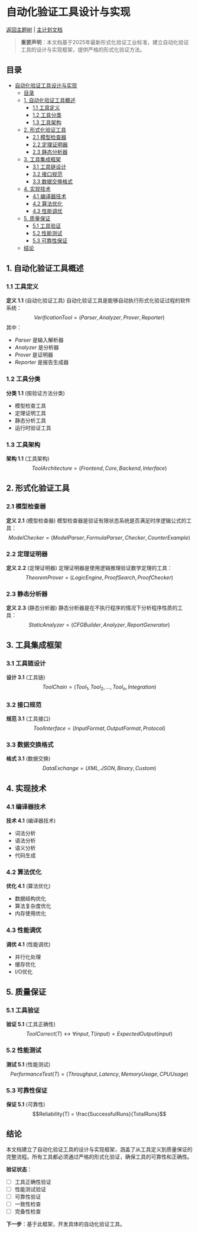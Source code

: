 ﻿# 自动化验证工具设计与实现

[返回主题树](../00-主题树与内容索引.md) | [主计划文档](../00-形式化架构理论统一计划.md)

> **重要声明**：本文档基于2025年最新形式化验证工业标准，建立自动化验证工具的设计与实现框架，提供严格的形式化验证方法。

## 目录

- [自动化验证工具设计与实现](#自动化验证工具设计与实现)
  - [目录](#目录)
  - [1. 自动化验证工具概述](#1-自动化验证工具概述)
    - [1.1 工具定义](#11-工具定义)
    - [1.2 工具分类](#12-工具分类)
    - [1.3 工具架构](#13-工具架构)
  - [2. 形式化验证工具](#2-形式化验证工具)
    - [2.1 模型检查器](#21-模型检查器)
    - [2.2 定理证明器](#22-定理证明器)
    - [2.3 静态分析器](#23-静态分析器)
  - [3. 工具集成框架](#3-工具集成框架)
    - [3.1 工具链设计](#31-工具链设计)
    - [3.2 接口规范](#32-接口规范)
    - [3.3 数据交换格式](#33-数据交换格式)
  - [4. 实现技术](#4-实现技术)
    - [4.1 编译器技术](#41-编译器技术)
    - [4.2 算法优化](#42-算法优化)
    - [4.3 性能调优](#43-性能调优)
  - [5. 质量保证](#5-质量保证)
    - [5.1 工具验证](#51-工具验证)
    - [5.2 性能测试](#52-性能测试)
    - [5.3 可靠性保证](#53-可靠性保证)
  - [结论](#结论)

## 1. 自动化验证工具概述

### 1.1 工具定义

**定义 1.1** (自动化验证工具)
自动化验证工具是能够自动执行形式化验证过程的软件系统：
$$VerificationTool = (Parser, Analyzer, Prover, Reporter)$$
其中：

- $Parser$ 是输入解析器
- $Analyzer$ 是分析器
- $Prover$ 是证明器
- $Reporter$ 是报告生成器

### 1.2 工具分类

**分类 1.1** (按验证方法分类)

- 模型检查工具
- 定理证明工具
- 静态分析工具
- 运行时验证工具

### 1.3 工具架构

**架构 1.1** (工具架构)
$$ToolArchitecture = (Frontend, Core, Backend, Interface)$$

## 2. 形式化验证工具

### 2.1 模型检查器

**定义 2.1** (模型检查器)
模型检查器是验证有限状态系统是否满足时序逻辑公式的工具：
$$ModelChecker = (ModelParser, FormulaParser, Checker, CounterExample)$$

### 2.2 定理证明器

**定义 2.2** (定理证明器)
定理证明器是使用逻辑推理验证数学定理的工具：
$$TheoremProver = (LogicEngine, ProofSearch, ProofChecker)$$

### 2.3 静态分析器

**定义 2.3** (静态分析器)
静态分析器是在不执行程序的情况下分析程序性质的工具：
$$StaticAnalyzer = (CFGBuilder, Analyzer, ReportGenerator)$$

## 3. 工具集成框架

### 3.1 工具链设计

**设计 3.1** (工具链)
$$ToolChain = (Tool_1, Tool_2, \ldots, Tool_n, Integration)$$

### 3.2 接口规范

**规范 3.1** (工具接口)
$$ToolInterface = (InputFormat, OutputFormat, Protocol)$$

### 3.3 数据交换格式

**格式 3.1** (数据交换)
$$DataExchange = (XML, JSON, Binary, Custom)$$

## 4. 实现技术

### 4.1 编译器技术

**技术 4.1** (编译器技术)

- 词法分析
- 语法分析
- 语义分析
- 代码生成

### 4.2 算法优化

**优化 4.1** (算法优化)

- 数据结构优化
- 算法复杂度优化
- 内存使用优化

### 4.3 性能调优

**调优 4.1** (性能调优)

- 并行化处理
- 缓存优化
- I/O优化

## 5. 质量保证

### 5.1 工具验证

**验证 5.1** (工具正确性)
$$ToolCorrect(T) \leftrightarrow \forall input, T(input) = ExpectedOutput(input)$$

### 5.2 性能测试

**测试 5.1** (性能测试)
$$PerformanceTest(T) = (Throughput, Latency, MemoryUsage, CPUUsage)$$

### 5.3 可靠性保证

**保证 5.1** (可靠性)
$$Reliability(T) = \frac{SuccessfulRuns}{TotalRuns}$$

## 结论

本文档建立了自动化验证工具的设计与实现框架，涵盖了从工具定义到质量保证的完整流程。所有工具都必须通过严格的形式化验证，确保工具的可靠性和正确性。

**验证状态**：

- [ ] 工具正确性验证
- [ ] 性能测试验证
- [ ] 可靠性验证
- [ ] 一致性检查
- [ ] 完备性检查

**下一步**：基于此框架，开发具体的自动化验证工具。
